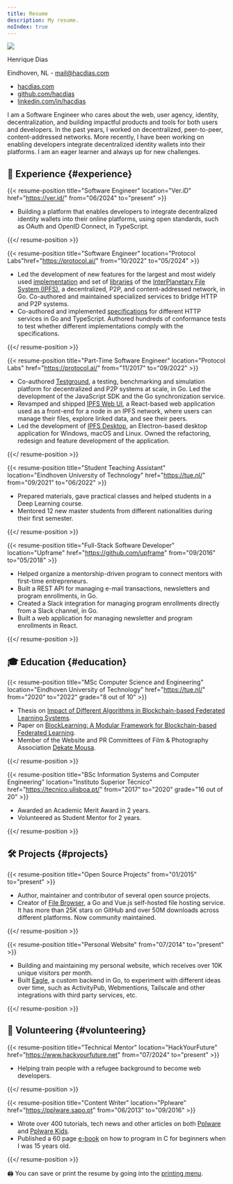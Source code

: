 ```yaml
---
title: Resume
description: My resume.
noIndex: true
---
```


<!--more-->

<div id="resume-header">

  ![](/avatar/512.jpg)

  <div>

  Henrique Dias

  Eindhoven, NL - [mail@hacdias.com](mailto:mail@hacdias.com)

  </div>

  - [hacdias.com](https://hacdias.com)
  - [github.com/hacdias](https://github.com/hacdias)
  - [linkedin.com/in/hacdias](https://www.linkedin.com/in/hacdias/)

</div>

I am a Software Engineer who cares about the web, user agency, identity, decentralization, and building impactful products and tools for both users and developers. In the past years, I worked on decentralized, peer-to-peer, content-addressed networks. More recently, I have been working on enabling developers integrate decentralized identity wallets into their platforms. I am an eager learner and always up for new challenges.

## 💼 Experience {#experience}

{{< resume-position 
  title="Software Engineer"
  location="Ver.iD" href="https://ver.id/"
  from="06/2024" to="present" >}}

- Building a platform that enables developers to integrate decentralized identity wallets into their online platforms, using open standards, such as OAuth and OpenID Connect, in TypeScript.

{{</ resume-position >}}

{{< resume-position
  title="Software Engineer"
  location="Protocol Labs"href="https://protocol.ai/"
  from="10/2022" to="05/2024" >}}

- Led the development of new features for the largest and most widely used [implementation](https://github.com/ipfs/kubo) and set of [libraries](https://github.com/ipfs/boxo) of the [InterPlanetary File System (IPFS)](https://ipfs.tech/), a decentralized, P2P, and content-addressed network, in Go. Co-authored and maintained specialized services to bridge HTTP and P2P systems.
- Co-authored and implemented [specifications](https://specs.ipfs.tech/) for different HTTP services in Go and TypeScript. Authored hundreds of conformance tests to test whether different implementations comply with the specifications.

{{</ resume-position >}}

{{< resume-position 
  title="Part-Time Software Engineer" 
  location="Protocol Labs" href="https://protocol.ai/" 
  from="11/2017" to="09/2022" >}}

- Co-authored [Testground](http://testground.ai/), a testing, benchmarking and simulation platform for decentralized and P2P systems at scale, in Go. Led the development of the JavaScript SDK and the Go synchronization service.
- Revamped and shipped [IPFS Web UI](https://github.com/ipfs/ipfs-webui), a React-based web application used as a front-end for a node in an IPFS network, where users can manage their files, explore linked data, and see their peers.
- Led the development of [IPFS Desktop](https://github.com/ipfs/ipfs-desktop), an Electron-based desktop application for Windows, macOS and Linux. Owned the refactoring, redesign and feature development of the application.

{{</ resume-position >}}

{{< resume-position 
  title="Student Teaching Assistant" 
  location="Eindhoven University of Technology" href="https://tue.nl/" 
  from="09/2021" to="06/2022" >}}

- Prepared materials, gave practical classes and helped students in a Deep Learning course.
- Mentored 12 new master students from different nationalities during their first semester.

{{</ resume-position >}}

{{< resume-position 
  title="Full-Stack Software Developer" 
  location="Upframe" href="https://github.com/upframe" 
  from="09/2016" to="05/2018" >}}

- Helped organize a mentorship-driven program to connect mentors with first-time entrepreneurs.
- Built a REST API for managing e-mail transactions, newsletters and program enrollments, in Go.
- Created a Slack integration for managing program enrollments directly from a Slack channel, in Go.
- Built a web application for managing newsletter and program enrollments in React.
<!-- - **In the news**: [Eco](https://eco.sapo.pt/2017/03/21/upframe-ou-o-programa-de-pre-aceleracao-que-a-startup-lisboa-fez-seu/), [Startup Lisboa](https://www.startuplisboa.com/startuplisboanews/upframe-o-novo-programa-de-pr-acelerao-powered-by-startup-lisboa), [Observador](https://observador.pt/2017/03/20/upframe-startup-lisboa-lanca-programa-para-estudantes-e-recem-licenciados/) & [Dinheiro Vivo](https://www.dinheirovivo.pt/fazedores/upframe-startup-lisboa-ajuda-os-fazedores-a-dar-os-primeiros-passos/). -->

{{</ resume-position >}}

## 🎓 Education {#education}

{{< resume-position
  title="MSc Computer Science and Engineering"
  location="Eindhoven University of Technology" href="https://tue.nl/"
  from="2020" to="2022" grade="8 out of 10" >}}

- Thesis on [Impact of Different Algorithms in Blockchain-based Federated Learning Systems](/2022/09/07/thesis-blocklearning-framework/).
- Paper on [BlockLearning: A Modular Framework for Blockchain-based Federated Learning](/2023/02/16/paper-blocklearning-framework/).
- Member of the Website and PR Committees of Film & Photography Association [Dekate Mousa](https://dekatemousa.nl/).

{{</ resume-position >}}

{{< resume-position
  title="BSc Information Systems and Computer Engineering"
  location="Instituto Superior Técnico" href="https://tecnico.ulisboa.pt/"
  from="2017" to="2020" grade="16 out of 20" >}}

- Awarded an Academic Merit Award in 2 years.
- Volunteered as Student Mentor for 2 years.

{{</ resume-position >}}

## 🛠️ Projects {#projects}

{{< resume-position
  title="Open Source Projects"
  from="01/2015" to="present" >}}

- Author, maintainer and contributor of several open source projects.
- Creator of [File Browser](https://github.com/filebrowser/filebrowser), a Go and Vue.js self-hosted file hosting service. It has more than 25K stars on GitHub and over 50M downloads across different platforms. Now community maintained.

{{</ resume-position >}}

{{< resume-position
  title="Personal Website"
  from="07/2014" to="present" >}}

- Building and maintaining my personal website, which receives over 10K unique visitors per month.
- Built [Eagle](https://github.com/hacdias/eagle), a custom backend in Go, to experiment with different ideas over time, such as ActivityPub, Webmentions, Tailscale and other integrations with third party services, etc.

{{</ resume-position >}}

## 🌟 Volunteering {#volunteering}

{{< resume-position
  title="Technical Mentor"
  location="HackYourFuture" href="https://www.hackyourfuture.net"
  from="07/2024" to="present" >}}

- Helping train people with a refugee background to become web developers.

{{</ resume-position >}}

{{< resume-position
  title="Content Writer"
  location="Pplware" href="https://pplware.sapo.pt"
  from="06/2013" to="09/2016" >}}

- Wrote over 400 tutorials, tech news and other articles on both [Pplware](https://pplware.sapo.pt/author/henrique_dias/) and [Pplware Kids](https://kids.pplware.sapo.pt/author/henrique_dias/).
- Published a 60 page [e-book](https://cdn.hacdias.com/media/aprenda-a-programar.pdf) on how to program in C for beginners when I was 15 years old.

{{</ resume-position >}}

<div class='box' id='printing-hint'>
  🖨️ You can save or print the resume by going into the <a href="javascript:print()">printing menu</a>.
</div>
